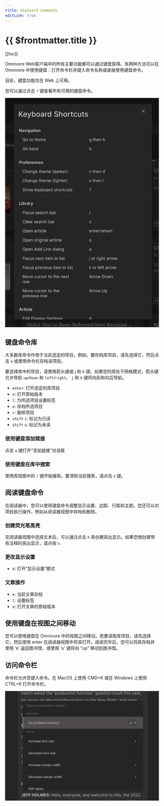 ```yaml
---
title: Keyboard Commands
editLink: true
---
```


# {{ $frontmatter.title }}

[[toc]]

Omnivore Web客户端中的所有主要功能都可以通过键盘获得。有两种方法可以在 Omnivore 中使用键盘：打开命令栏并键入命令名称或直接使用键盘命令。

目前，键盘功能仅在 Web 上可用。

您可以通过点击 `?` 键查看所有可用的键盘命令。

![List of keyboard commands](./images/web-keyboard-commands.png)

## 键盘命令库

大多数库命令作用于当前选定的项目。例如，要存档库项目，请先选择它，然后点击 `e` 或使用命令栏存档该项目。

要选择库中的项目，请使用箭头键或 j 和 k 键。如果您的库处于网格模式，箭头键允许导航 `up`/`down` 和 `left`/`right`。 `j` 和 `k` 键将向前和向后导航。

- `enter`: 打开选定的库项目
- `o`: 打开原始版本
- `l`: 为所选项目设置标签
- `e`: 存档所选项目
- `r`: 删除项目
- `shift` `i`: 标记为已读
- `shift` `u`: 标记为未读

### 使用键盘添加链接

点击 `a` 键打开“添加链接”对话框

### 使用键盘在库中搜索

使用库视图中的 `/` 键开始搜索。要清除当前搜索，请点击 `x` 键。

## 阅读键盘命令

在阅读器中，您可以使用键盘命令调整显示设置、边距、行距和主题。您还可以对项目执行操作，例如从阅读器视图中存档和删除。

### 创建荧光笔高亮

在阅读器视图中选择文本后，可以通过点击 `h` 来创建突出显示。如果您想创建带有注释的突出显示，请点按 `n`.

### 更改显示设置

- `d`: 打开“显示设置”模式

### 文章操作

- `e`: 当前文章存档
- `l`: 设置标签
- `o`: 打开文章的原始版本

## 使用键盘在视图之间移动

您可以使用键盘在 Omnivore 中的视图之间移动。若要读取库项目，请先选择它，然后使用 enter 在阅读器视图中将其打开。阅读完毕后，您可以将其存档并使用 ‘e’ 返回图书馆，或使用 ‘u’ 键将向 “up” 移动到图书馆。

## 访问命令栏

命令栏允许您键入命令。在 MacOS 上使用 CMD+K 或在 Windows 上使用 CTRL+K 打开命令栏。

![Command Bar](./images/web-command-bar.png)
